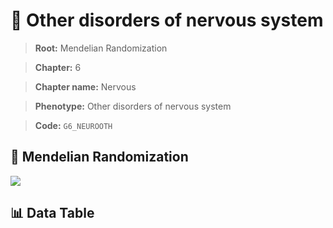 # 🧪 Other disorders of nervous system

> **Root:** Mendelian Randomization

> **Chapter:** 6  

> **Chapter name:** Nervous

> **Phenotype:** Other disorders of nervous system  

> **Code:** `G6_NEUROOTH`

## 🧬 Mendelian Randomization  

<img src="/MR/Figures/Forward/G6_NEUROOTH.png"/>

## 📊 Data Table

<CsvTableMRF src="/MR/Data/Forward/G6_NEUROOTH.csv"/>
